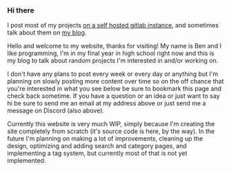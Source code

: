 ### Hi there
I post most of my projects [on a self hosted gitlab instance](https://gitlab.101100.ca), and sometimes talk about them on [my blog](https://ben1jen.ca).

Hello and welcome to my website, thanks for visiting! My name is Ben and I like programming, I'm in my final year in high school right now and this is my blog to talk about random projects I'm interested in and/or working on.

I don't have any plans to post every week or every day or anything but I'm planning on slowly posting more content over time so on the off chance that you're interested in what you see below be sure to bookmark this page and check back sometime. If you have a question or an idea or just want to say hi be sure to send me an email at my address above or just send me a message on Discord (also above).

Currently this website is very much WIP, simply because I'm creating the site completely from scratch (it's source code is here, by the way). In the future I'm planning on making a lot of improvements, cleaning up the design, optimizing and adding search and category pages, and implementing a tag system, but currently most of that is not yet implemented.
